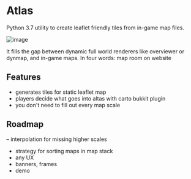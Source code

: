 # Atlas

Python 3.7 utility to create leaflet friendly tiles from in-game map files.

![image](https://repository-images.githubusercontent.com/200431360/92a4d300-b65d-11e9-8394-1ff961d9d6f9)

It fills the gap between dynamic full world renderers like overviewer or dynmap, and in-game maps.
In four words: map room on website

## Features

- generates tiles for static leaflet map
- players decide what goes into altas with carto bukkit plugin
- you don't need to fill out every map scale

## Roadmap

– interpolation for missing higher scales
- strategy for sorting maps in map stack
- any UX
- banners, frames
- demo

